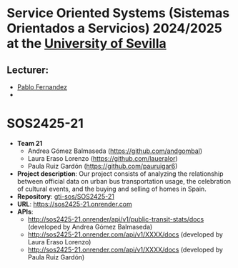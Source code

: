 Service Oriented Systems (Sistemas Orientados a Servicios) 2024/2025 at the [University of Sevilla](https://www.us.es)
====================

Lecturer:
--
 - [Pablo Fernandez](https://github.com/pafmon)
 - 
# SOS2425-21

- **Team 21**
  - Andrea Gómez Balmaseda (https://github.com/andgombal)
  - Laura Eraso Lorenzo (https://github.com/laueralor)
  - Paula Ruiz Gardón (https://github.com/pauruigar6)
- **Project description**: Our project consists of analyzing the relationship between official data on urban bus transportation usage, the celebration of cultural events, and the buying and selling of homes in Spain.
- **Repository**: [gti-sos/SOS2425-21](https://github.com/orgs/gti-sos/teams/sos2425-21)
- **URL**: https://sos2425-21.onrender.com
-  **APIs**:
    - http://sos2425-21.onrender/api/v1/public-transit-stats/docs (developed by Andrea Gómez Balmaseda)
    - http://sos2425-21.onrender.com/api/v1/XXXX/docs (developed by Laura Eraso Lorenzo)
    - http://sos2425-21.onrender.com/api/v1/XXXX/docs (developed by Paula Ruiz Gardón)
